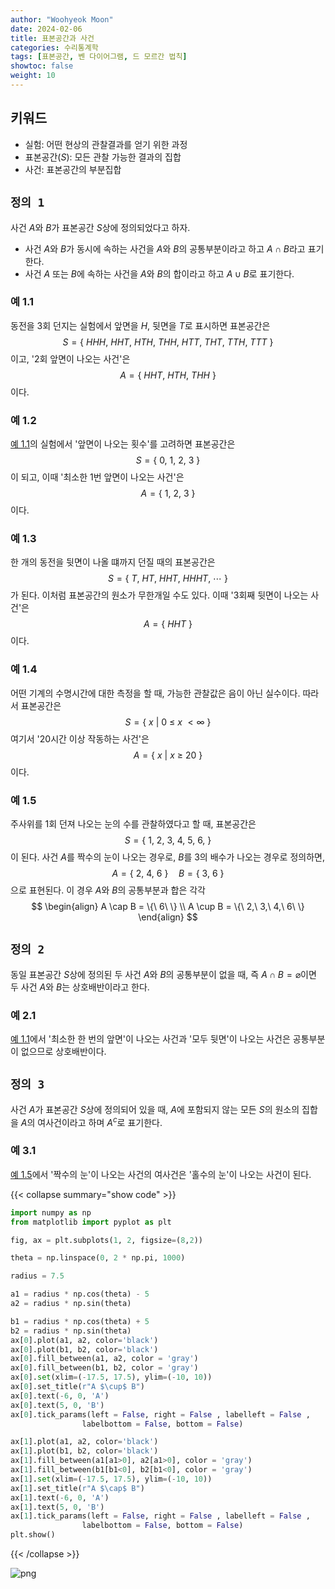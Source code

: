 ```yaml
---
author: "Woohyeok Moon"
date: 2024-02-06
title: 표본공간과 사건
categories: 수리통계학
tags: [표본공간, 벤 다이어그램, 드 모르간 법칙]
showtoc: false
weight: 10
---
```


## 키워드

- 실험: 어떤 현상의 관찰결과를 얻기 위한 과정
- 표본공간($S$): 모든 관찰 가능한 결과의 집합
- 사건: 표본공간의 부분집합

## `정의 1`

사건 $A$와 $B$가 표본공간 $S$상에 정의되었다고 하자.
- 사건 $A$와 $B$가 동시에 속하는 사건을 $A$와 $B$의 공통부분이라고 하고 $A \cap B$라고 표기한다.
- 사건 $A$ 또는 $B$에 속하는 사건을 $A$와 $B$의 합이라고 하고 $A \cup B$로 표기한다.

### 예 1.1

동전을 3회 던지는 실험에서 앞면을 $H$, 뒷면을 $T$로 표시하면 표본공간은
$$
S = \{\ HHH,\ HHT,\ HTH,\ THH,\ HTT,\ THT,\ TTH,\ TTT\ \}
$$
이고, '2회 앞면이 나오는 사건'은
$$
A = \{\ HHT,\ HTH,\ THH\ \}
$$
이다.

### 예 1.2

[예 1.1](#예-1.1)의 실험에서 '앞면이 나오는 횟수'를 고려하면 표본공간은
$$
S = \{\ 0,\ 1,\ 2,\ 3\ \}
$$
이 되고, 이때 '최소한 1번 앞면이 나오는 사건'은
$$
A = \{\ 1,\ 2,\ 3\ \}
$$
이다.

### 예 1.3

한 개의 동전을 뒷면이 나올 떄까지 던질 때의 표본공간은
$$
S = \{\ T,\ HT,\ HHT,\ HHHT,\ \cdots\ \}
$$
가 된다. 이처럼 표본공간의 원소가 무한개일 수도 있다. 이때 '3회째 뒷면이 나오는 사건'은
$$
A = \{\ HHT\ \}
$$
이다.

### 예 1.4

어떤 기계의 수명시간에 대한 측정을 할 때, 가능한 관찰값은 음이 아닌 실수이다. 따라서 표본공간은
$$
S = \{\ x\ |\ 0\ \le\  x\ < \infty\ \}
$$
여기서 '20시간 이상 작동하는 사건'은
$$
A = \{\ x\ |\ x\ \ge\ 20 \ \}
$$
이다.

### 예 1.5

주사위를 1회 던져 나오는 눈의 수를 관찰하였다고 할 때, 표본공간은
$$ S = \{\ 1,\ 2,\ 3,\ 4,\ 5,\ 6,\ \}$$
이 된다. 사건 $A$를 짝수의 눈이 나오는 경우로, $B$를 3의 배수가 나오는 경우로 정의하면,
$$ A = \{\ 2,\ 4,\ 6\ \}\quad B = \{\ 3,\ 6\ \} $$
으로 표현된다. 이 경우 $A$와 $B$의 공통부분과 합은 각각
$$
\begin{align}
A \cap B = \{\ 6\ \} \\
A \cup B = \{\ 2,\ 3,\ 4,\ 6\ \}
\end{align}
$$



## `정의 2`
동일 표본공간 $S$상에 정의된 두 사건 $A$와 $B$의 공통부분이 없을 때, 즉 $A \cap B = \varnothing$이면 두 사건 $A$와 $B$는 상호배반이라고 한다.

### 예 2.1
[예 1.1](#예-1.1)에서 '최소한 한 번의 앞면'이 나오는 사건과 '모두 뒷면'이 나오는 사건은 공통부분이 없으므로 상호배반이다.

## `정의 3`
사건 $A$가 표본공간 $S$상에 정의되어 있을 때, $A$에 포함되지 않는 모든 $S$의 원소의 집합을 $A$의 여사건이라고 하며 $A^c$로 표기한다.

### 예 3.1
[예 1.5](#예-1.5)에서 '짝수의 눈'이 나오는 사건의 여사건은 '홀수의 눈'이 나오는 사건이 된다.

{{< collapse summary="show code" >}}


```python
import numpy as np
from matplotlib import pyplot as plt

fig, ax = plt.subplots(1, 2, figsize=(8,2))

theta = np.linspace(0, 2 * np.pi, 1000)

radius = 7.5

a1 = radius * np.cos(theta) - 5
a2 = radius * np.sin(theta)

b1 = radius * np.cos(theta) + 5
b2 = radius * np.sin(theta)
ax[0].plot(a1, a2, color='black')
ax[0].plot(b1, b2, color='black')
ax[0].fill_between(a1, a2, color = 'gray')
ax[0].fill_between(b1, b2, color = 'gray')
ax[0].set(xlim=(-17.5, 17.5), ylim=(-10, 10))
ax[0].set_title(r"A $\cup$ B")
ax[0].text(-6, 0, 'A')
ax[0].text(5, 0, 'B')
ax[0].tick_params(left = False, right = False , labelleft = False , 
                labelbottom = False, bottom = False)

ax[1].plot(a1, a2, color='black')
ax[1].plot(b1, b2, color='black')
ax[1].fill_between(a1[a1>0], a2[a1>0], color = 'gray')
ax[1].fill_between(b1[b1<0], b2[b1<0], color = 'gray')
ax[1].set(xlim=(-17.5, 17.5), ylim=(-10, 10))
ax[1].set_title(r"A $\cap$ B")
ax[1].text(-6, 0, 'A')
ax[1].text(5, 0, 'B')
ax[1].tick_params(left = False, right = False , labelleft = False , 
                labelbottom = False, bottom = False)
plt.show()
```
{{< /collapse >}}

    
![png](output_13_0.png)
    



